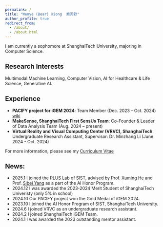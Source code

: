 ```yaml
---
permalink: /
title: "Wenye (Bear) Xiong  熊闻野"
author_profile: true
redirect_from: 
  - /about/
  - /about.html
---
```

I am currently a sophomore at ShanghaiTech University, majoring in Computer Science.

## Research Interests

Multimodal Machine Learning, Computer Vision, AI for Healthcare & Life Science, Generative AI.

## Experience

- **PACIFY project for iGEM 2024**: Team Member (Dec. 2023 - Oct. 2024) [wiki](https://2024.igem.wiki/shanghaitech-china)
- **MakeSense, ShanghaiTech First SensUs Team**: Co-Founder & Leader of Data Analysis Team (Aug. 2024 – present)
- **Virtual Reality and Visual Computing Center (VRVC), ShanghaiTech**: Undergraduate Research Assistant, Supervisor: Dr. Minzhang Li (June 2024 - Oct. 2024)

For more information, please see my [Curriculum Vitae](http://xiongwenye.github.io/files/cv.pdf)

## News:

- 2025.1 I joined the [PLUS Lab](https://plus.sist.shanghaitech.edu.cn/) of SIST, advised by Prof. [Xuming He](https://faculty.sist.shanghaitech.edu.cn/faculty/hexm/) and Prof. [Sibei Yang](https://faculty.sist.shanghaitech.edu.cn/yangsibei/) as a part of the AI Honor Program.
- 2024.12 I was awarded the 2023-2024 Merit Student of ShanghaiTech Univeristy (only 5% in school)
- 2024.10 Our PACIFY project won the Gold Medal of iGEM 2024.
- 2023.10 I joined the AI Honor Program of SIST, ShanghaiTech University.
- 2024.6 I joined VRVC as an undergraduate research assistant.
- 2024.2 I joined ShanghaiTech iGEM Team.
- 2024.1 I was awarded the 2023 outstanding mentor assistant.

<script type='text/javascript' id='clustrmaps' src='//cdn.clustrmaps.com/map_v2.js?cl=ffffff&w=300&t=n&d=EasZ2og5WUm-qsd2B6EmHMVE_3C_YNylKdZgiR4H1n0'></script>
